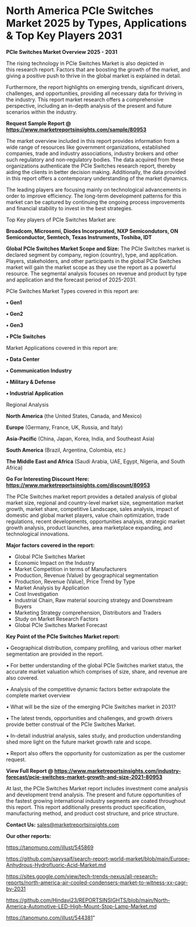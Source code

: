 # North America PCIe Switches Market 2025 by Types, Applications & Top Key Players 2031

<Strong> PCIe Switches Market Overview 2025 - 2031</strong>

The rising technology in PCIe Switches Market is also depicted in this research report. Factors that are boosting the growth of the market, and giving a positive push to thrive in the global market is explained in detail.

Furthermore, the report highlights on emerging trends, significant drivers, challenges, and opportunities, providing all necessary data for thriving in the industry. This report market research offers a comprehensive perspective, including an in-depth analysis of the present and future scenarios within the industry.

<strong>Request Sample Report @ <a href=https://www.marketreportsinsights.com/sample/80953>https://www.marketreportsinsights.com/sample/80953</a></strong>

The market overview included in this report provides information from a wide range of resources like government organizations, established companies, trade and industry associations, industry brokers and other such regulatory and non-regulatory bodies. The data acquired from these organizations authenticate the PCIe Switches research report, thereby aiding the clients in better decision making. Additionally, the data provided in this report offers a contemporary understanding of the market dynamics.

The leading players are focusing mainly on technological advancements in order to improve efficiency. The long-term development patterns for this market can be captured by continuing the ongoing process improvements and financial stability to invest in the best strategies.

Top Key players of PCIe Switches Market are:

<strong>Broadcom, Microsemi, Diodes Incorporated, NXP Semicondutors, ON Semiconductor, Semtech, Texas Instruments, Toshiba, IDT</strong>

<strong><b>Global PCIe Switches Market Scope and Size:</b></strong>
The PCIe Switches market is declared segment by company, region (country), type, and application. Players, stakeholders, and other participants in the global PCIe Switches market will gain the market scope as they use the report as a powerful resource. The segmental analysis focuses on revenue and product by type and application and the forecast period of 2025-2031.

PCIe Switches Market Types covered in this report are:

<strong>• Gen1

• Gen2

• Gen3

• PCIe Switches</strong>

Market Applications covered in this report are:

<strong>• Data Center

• Communication Industry

• Military & Defense

• Industrial Application</strong> 

Regional Analysis

<strong>North America</strong> (the United States, Canada, and Mexico)

<strong>Europe</strong> (Germany, France, UK, Russia, and Italy)

<strong>Asia-Pacific</strong> (China, Japan, Korea, India, and Southeast Asia)

<strong>South America</strong> (Brazil, Argentina, Colombia, etc.)

<strong>The Middle East and Africa</strong> (Saudi Arabia, UAE, Egypt, Nigeria, and South Africa)

<strong>Go For Interesting Discount Here: <a href=https://www.marketreportsinsights.com/discount/80953>https://www.marketreportsinsights.com/discount/80953</a></strong>

The PCIe Switches market report provides a detailed analysis of global market size, regional and country-level market size, segmentation market growth, market share, competitive Landscape, sales analysis, impact of domestic and global market players, value chain optimization, trade regulations, recent developments, opportunities analysis, strategic market growth analysis, product launches, area marketplace expanding, and technological innovations.

<strong><b>Major factors covered in the report:</b></strong>
<ul>
  <li>Global PCIe Switches Market </li>
  <li>Economic Impact on the Industry</li>
  <li>Market Competition in terms of Manufacturers</li>
  <li>Production, Revenue (Value) by geographical segmentation</li>
  <li>Production, Revenue (Value), Price Trend by Type</li>
  <li>Market Analysis by Application</li>
  <li>Cost Investigation</li>
  <li>Industrial Chain, Raw material sourcing strategy and Downstream Buyers</li>
  <li>Marketing Strategy comprehension, Distributors and Traders</li>
  <li>Study on Market Research Factors</li>
  <li>Global PCIe Switches Market Forecast</li>
</ul>

<strong><b>Key Point of the PCIe Switches Market report:</b></strong>

• Geographical distribution, company profiling, and various other market segmentation are provided in the report.

• For better understanding of the global PCIe Switches market status, the accurate market valuation which comprises of size, share, and revenue are also covered.

• Analysis of the competitive dynamic factors better extrapolate the complete market overview

• What will be the size of the emerging PCIe Switches market in 2031?

• The latest trends, opportunities and challenges, and growth drivers provide better construal of the PCIe Switches Market.

• In-detail industrial analysis, sales study, and production understanding shed more light on the future market growth rate and scope.

• Report also offers the opportunity for customization as per the customer request.

<strong><b>View Full Report @ <a href=https://www.marketreportsinsights.com/industry-forecast/pcie-switches-market-growth-and-size-2021-80953>https://www.marketreportsinsights.com/industry-forecast/pcie-switches-market-growth-and-size-2021-80953</a></b></strong>


At last, the PCIe Switches Market report includes investment come analysis and development trend analysis. The present and future opportunities of the fastest growing international industry segments are coated throughout this report. This report additionally presents product specification, manufacturing method, and product cost structure, and price structure.

<strong>Contact Us:</strong>
sales@marketreportsinsights.com

<strong>Our other reports:</strong>

<a href=https://tanomuno.com/illust/545869>https://tanomuno.com/illust/545869</a>

<a href=https://github.com/sayysaif/search-report-world-market/blob/main/Europe-Anhydrous-Hydrofluoric-Acid-Market.md>https://github.com/sayysaif/search-report-world-market/blob/main/Europe-Anhydrous-Hydrofluoric-Acid-Market.md</a>

<a href=https://sites.google.com/view/tech-trends-nexus/all-research-reports/north-america-air-cooled-condensers-market-to-witness-xx-cagr-by-2031>https://sites.google.com/view/tech-trends-nexus/all-research-reports/north-america-air-cooled-condensers-market-to-witness-xx-cagr-by-2031</a>

<a href=https://github.com/Hindavi23/REPORTSINSIGHTS/blob/main/North-America-Automotive-LED-High-Mount-Stop-Lamp-Market.md>https://github.com/Hindavi23/REPORTSINSIGHTS/blob/main/North-America-Automotive-LED-High-Mount-Stop-Lamp-Market.md</a>

<a href=https://tanomuno.com/illust/544381>https://tanomuno.com/illust/544381</a>"
